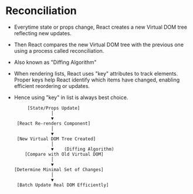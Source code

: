 # Reconciliation

- Everytime state or props change, React creates a new Virtual DOM tree reflecting new updates.
- Then React compares the new Virtual DOM tree with the previous one using a process called reconciliation.
- Also known as "Diffing Algorithm"


- When rendering lists, React uses "key" attributes to track elements. Proper keys help React identify which items have changed, enabling efficient reordering or updates.
- Hence using "key" in list is always best choice.

           [State/Props Update]
                    │
                    ▼
       [React Re-renders Component]
                    │
                    ▼
       [New Virtual DOM Tree Created]
                    │
                    ▼    (Diffing Algorithm)
          [Compare with Old Virtual DOM]
                    │
                    ▼ 
      [Determine Minimal Set of Changes]
                    │
                    ▼
       [Batch Update Real DOM Efficiently]
